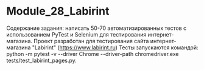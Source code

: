# Module_28_Labirint
Содержание задания: написать 50-70 автоматизированных тестов с использованием PyTest и Selenium для тестирования интернет-магазина.
Проект разработан для тестирования сайта интернет-магазина "Labirint" (https://www.labirint.ru)
Тесты запускаются командой: python -m pytest -v --driver Chrome --driver-path chromedriver.exe tests/test_labirint_pages.py. 
